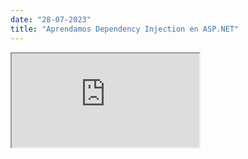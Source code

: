 ```yaml
---
date: "28-07-2023"
title: "Aprendamos Dependency Injection en ASP.NET"
---
```

<iframe src="https://www.youtube.com/embed/Z-EfKE9Yfu4" allowfullscreen></iframe>
